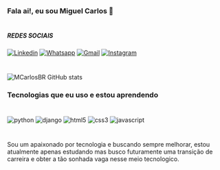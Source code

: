 
### Fala ai!, eu sou Miguel Carlos 👋
#
##### REDES SOCIAIS

[![Linkedin](https://img.shields.io/badge/LinkedIn-0077B5?style=for-the-badge&logo=linkedin&logoColor=white)](https://www.linkedin.com/in/miguel-carlos-)
[![Whatsapp](https://img.shields.io/badge/WhatsApp-25D366?style=for-the-badge&logo=whatsapp&logoColor=white)](https://wa.me/5582996896745)
[![Gmail](https://img.shields.io/badge/Gmail-D14836?style=for-the-badge&logo=gmail&logoColor=white)](mailto:mdevcarlos@gmail.com)
[![Instagram](https://img.shields.io/badge/Instagram-E4405F?style=for-the-badge&logo=instagram&logoColor=white)](https://www.instagram.com/miguelcarlos136/)
#
![MCarlosBR GitHub stats](https://github-readme-stats.vercel.app/api?username=MCarlosBR&show_icons=true&theme=tokyonight)

### Tecnologias que eu uso e estou aprendendo
#
<div style="display: inline_block">
    <img align="center" alt="python" src="https://img.shields.io/badge/Python-3776AB?style=for-the-badge&logo=python&logoColor=white" />
    <img align="center" alt="django" src="https://img.shields.io/badge/Django-092E20?style=for-the-badge&logo=django&logoColor=white" />
    <img align="center" alt="html5" src="https://img.shields.io/badge/HTML5-E34F26?style=for-the-badge&logo=html5&logoColor=white" />
    <img align="center" alt="css3" src="https://img.shields.io/badge/CSS3-1572B6?style=for-the-badge&logo=css3&logoColor=white" />
    <img align="center" alt="javascript" src="https://img.shields.io/badge/JavaScript-F7DF1E?style=for-the-badge&logo=javascript&logoColor=black" />
</div>

#
Sou um apaixonado por tecnologia e buscando sempre melhorar, estou atualmente apenas estudando mas busco futuramente uma transição de carreira e obter a tão sonhada vaga nesse meio tecnologico.

